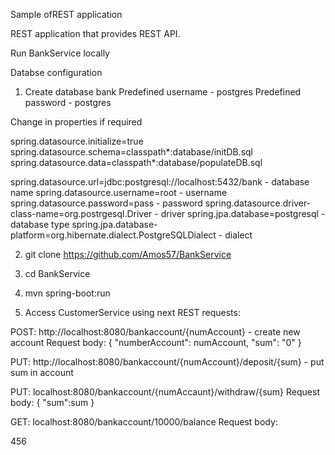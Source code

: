 Sample ofREST application

REST application that provides REST API.

Run BankService locally

Databse configuration

1. Create database bank
Predefined username - postgres
Predefined password - postgres

Change in properties if required

spring.datasource.initialize=true
spring.datasource.schema=classpath*:database/initDB.sql
spring.datasource.data=classpath*:database/populateDB.sql

spring.datasource.url=jdbc:postgresql://localhost:5432/bank - database name
spring.datasource.username=root - username
spring.datasource.password=pass - password
spring.datasource.driver-class-name=org.postrgesql.Driver - driver
spring.jpa.database=postgresql - database type
spring.jpa.database-platform=org.hibernate.dialect.PostgreSQLDialect - dialect


2. git clone https://github.com/Amos57/BankService
3. cd BankService
4. mvn spring-boot:run

5. Access CustomerService using next REST requests:

POST: http://localhost:8080/bankaccount/{numAccount} - create new account
Request body:
{
	"numberAccount": numAccount,
	"sum": "0"
}

PUT:  http://localhost:8080/bankaccount/{numAccount}/deposit/{sum} - put sum in account

PUT: localhost:8080/bankaccount/{numAccaunt}/withdraw/{sum}
Request body:
{
	"sum":sum
}

GET: localhost:8080/bankaccount/10000/balance
Request body:
 
  456


